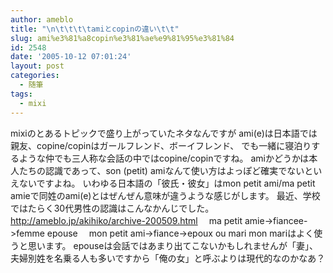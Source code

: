 ```yaml
---
author: ameblo
title: "\n\t\t\t\tamiとcopinの違い\t\t"
slug: ami%e3%81%a8copin%e3%81%ae%e9%81%95%e3%81%84
id: 2548
date: '2005-10-12 07:01:24'
layout: post
categories:
  - 随筆
tags:
  - mixi
---
```


mixiのとあるトピックで盛り上がっていたネタなんですが ami(e)は日本語では親友、copine/copinはガールフレンド、ボーイフレンド、 でも一緒に寝泊りするような仲でも三人称な会話の中ではcopine/copinですね。 amiかどうかは本人たちの認識であって、son (petit) amiなんて使い方はよっぽど確実でないといえないですよね。 いわゆる日本語の「彼氏・彼女」はmon petit ami/ma petit amieで同姓のami(e)とはぜんぜん意味が違うような感じがします。 最近、学校ではたらく30代男性の認識はこんなかんじでした。 http://ameblo.jp/akihiko/archive-200509.html 　ma petit amie->fiancee->femme epouse 　mon petit ami->fiance->epoux ou mari mon mariはよく使うと思います。 epouseは会話ではあまり出てこないかもしれませんが「妻」、夫婦別姓を名乗る人も多いですから「俺の女」と呼ぶよりは現代的なのかなあ？